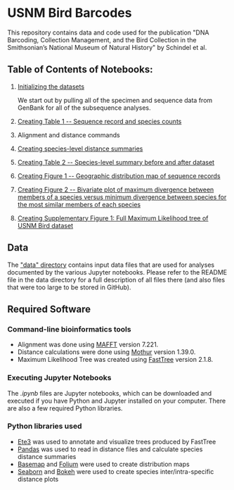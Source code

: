 # USNM Bird Barcodes

This repository contains data and code used for the publication "DNA Barcoding, Collection Management, and the Bird Collection in the Smithsonian’s National Museum of Natural History" by Schindel et al.

## Table of Contents of Notebooks:
1. [Initializing the datasets](http://nbviewer.jupyter.org/github/MikeTrizna/USNMBirdDNABarcoding2017/blob/master/Initializing%20the%20datasets.ipynb)

	We start out by pulling all of the specimen and sequence data from GenBank for all of the subsequence analyses.

2. [Creating Table 1 -- Sequence record and species counts](http://nbviewer.jupyter.org/github/MikeTrizna/USNMBirdDNABarcoding2017/blob/master/Creating%20Table%201%20--%20Sequence%20record%20and%20species%20counts.ipynb)
3. Alignment and distance commands
4. [Creating species-level distance summaries](http://nbviewer.jupyter.org/github/MikeTrizna/USNMBirdDNABarcoding2017/blob/master/Creating%20species-level%20distance%20summaries.ipynb)
5. [Creating Table 2 -- Species-level summary before and after dataset](http://nbviewer.jupyter.org/github/MikeTrizna/USNMBirdDNABarcoding2017/blob/master/Creating%20Table%202%20--%20Species-level%20summary%20before%20and%20after%20dataset.ipynb)
6. [Creating Figure 1 -- Geographic distribution map of sequence records](http://nbviewer.jupyter.org/github/MikeTrizna/USNMBirdDNABarcoding2017/blob/master/Creating%20Figure%201%20--%20Geographic%20distribution%20map%20of%20sequence%20records.ipynb)
7. [Creating Figure 2 -- Bivariate plot of maximum divergence between members of a species versus minimum divergence between species for the most similar members of each species](http://nbviewer.jupyter.org/github/MikeTrizna/USNMBirdDNABarcoding2017/blob/master/Creating%20Figure%202%20--%20Bivariate%20plot.ipynb)
8. [Creating Supplementary Figure 1: Full Maximum Likelihood tree of USNM Bird dataset](http://nbviewer.jupyter.org/github/MikeTrizna/USNMBirdDNABarcoding2017/blob/master/Creating%20Supplementary%20Figure%201.ipynb)

## Data
The ["data" directory](data/) contains input data files that are used for analyses documented by the various Jupyter notebooks. Please refer to the README file in the data directory for a full description of all files there (and also files that were too large to be stored in GitHub).

## Required Software
### Command-line bioinformatics tools
* Alignment was done using [MAFFT](http://mafft.cbrc.jp/alignment/software/) version 7.221.
* Distance calculations were done using [Mothur](https://www.mothur.org/) version 1.39.0.
* Maximum Likelihood Tree was created using [FastTree](http://www.microbesonline.org/fasttree/) version 2.1.8.

### Executing Jupyter Notebooks
The *.ipynb* files are Jupyter notebooks, which can be downloaded and executed if you have Python and Jupyter installed on your computer. There are also a few required Python libraries.

### Python libraries used
* [Ete3](http://etetoolkit.org/) was used to annotate and visualize trees produced by FastTree
* [Pandas](http://pandas.pydata.org/) was used to read in distance files and calculate species distance summaries
* [Basemap](https://matplotlib.org/basemap/) and [Folium](https://github.com/python-visualization/folium) were used to create distribution maps
* [Seaborn](https://seaborn.pydata.org/) and [Bokeh](http://bokeh.pydata.org) were used to create species inter/intra-specific distance plots
